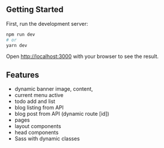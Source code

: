 ## Getting Started

First, run the development server:

```bash
npm run dev
# or
yarn dev
```

Open [http://localhost:3000](http://localhost:3000) with your browser to see the result.

## Features

- dynamic banner image, content,
- current menu active
- todo add and list
- blog listing from API
- blog post from API (dynamic route [id])
- pages
- layout components
- head components
- Sass with dynamic classes

